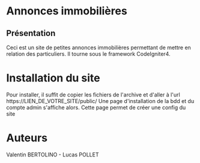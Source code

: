 # Annonces immobilières
## Présentation

Ceci est un site de petites annonces immobilières permettant de mettre en relation des particuliers.
Il tourne sous le framework CodeIgniter4.

# Installation du site

Pour installer, il suffit de copier les fichiers de l'archive et d'aller à l'url https://LIEN_DE_VOTRE_SITE/public/
Une page d'installation de la bdd et du compte admin s'affiche alors. Cette page permet de créer une config du site


# Auteurs
Valentin BERTOLINO - Lucas POLLET

